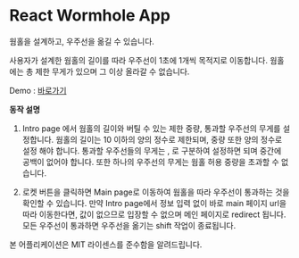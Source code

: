 # React Wormhole App

웜홀을 설계하고, 우주선을 옮길 수 있습니다.

사용자가 설계한 웜홀의 길이를 따라 우주선이 1초에 1개씩 목적지로 이동합니다.
웜홀에는 총 제한 무게가 있으며 그 이상 올라갈 수 없습니다.

Demo : [바로가기](https://gideok-react-wormhole.netlify.com/)

**동작 설명**

1) Intro page 에서 웜홀의 길이와 버틸 수 있는 제한 중량, 통과할 우주선의 무게를 설정합니다.
웜홀의 길이는 10 이하의 양의 정수로 제한되며, 중량 또한 양의 정수로 설정 해야 합니다.
통과할 우주선들의 무게는 , 로 구분하여 설정하면 되며 중간에 공백이 없어야 합니다.
또한 하나의 우주선의 무게는 웜홀 허용 중량을 초과할 수 없습니다.

2) 로켓 버튼을 클릭하면 Main page로 이동하여 웜홀을 따라 우주선이 통과하는 것을 확인할 수 있습니다.
만약 Intro page에서 정보 입력 없이 바로 main 페이지 url을 따라 이동한다면, 값이 없으므로 입장할 수 없으며 메인 페이지로 redirect 됩니다.
모든 우주선이 통과하면 우주선을 옮기는 shift 작업이 종료됩니다.




본 어플리케이션은 MIT 라이센스를 준수함을 알려드립니다.
